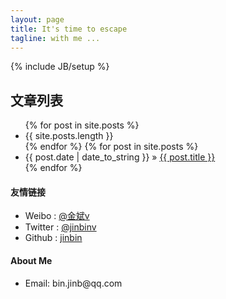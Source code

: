 ```yaml
---
layout: page
title: It's time to escape
tagline: with me ...
---
```

{% include JB/setup %}

## 文章列表

<ul class="posts">
  {% for post in site.posts %}
    <li><span> {{ site.posts.length }} </span></li>
  {% endfor %}  
  {% for post in site.posts %}
    <li><span>{{ post.date | date_to_string }}</span> &raquo; <a href="{{ BASE_PATH }}{{ post.url }}">{{ post.title }}</a></li>
  {% endfor %}
</ul>

#### 友情链接

<ul class="posts">
	<li>Weibo : <a href="http://weibo.com/jinbinforever" target="_BLANK">@金斌v</a></li>
	<li>Twitter : <a href="htttp://twitter.com/jinbinv" target="_BLANK">@jinbinv</a></li>
	<li>Github : <a href="http://github.com/jinbin" target="_BLANK">jinbin</a></li>
</ul>

#### About Me
<ul class="posts">
	<li>Email: bin.jinb@qq.com</li>
</ul>
